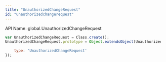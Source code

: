 ```yaml
---
title: "UnauthorizedChangeRequest"
id: "unauthorizedchangerequest"
---
```


API Name: global.UnauthorizedChangeRequest

```js
var UnauthorizedChangeRequest = Class.create();
UnauthorizedChangeRequest.prototype = Object.extendsObject(UnauthorizedChangeRequestSNC, {

    type: 'UnauthorizedChangeRequest'
});
```